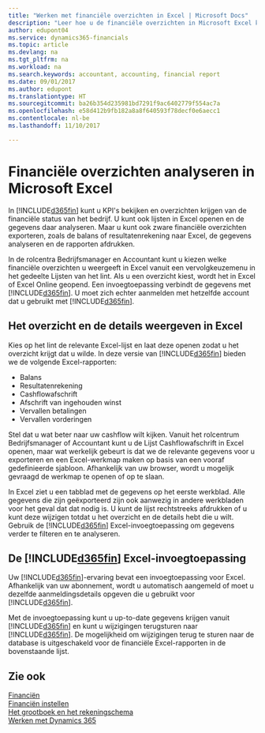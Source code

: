 ```yaml
---
title: "Werken met financiële overzichten in Excel | Microsoft Docs"
description: "Leer hoe u de financiële overzichten in Microsoft Excel kunt openen vanuit Dynamics 365 Business edition voor een betere analyse."
author: edupont04
ms.service: dynamics365-financials
ms.topic: article
ms.devlang: na
ms.tgt_pltfrm: na
ms.workload: na
ms.search.keywords: accountant, accounting, financial report
ms.date: 09/01/2017
ms.author: edupont
ms.translationtype: HT
ms.sourcegitcommit: ba26b354d235981bd7291f9ac6402779f554ac7a
ms.openlocfilehash: e58d412b9fb182a8a8f640593f78decf0e6aecc1
ms.contentlocale: nl-be
ms.lasthandoff: 11/10/2017

---
```

# <a name="analyzing-financial-statements-in-microsoft-excel"></a>Financiële overzichten analyseren in Microsoft Excel
In [!INCLUDE[d365fin](includes/d365fin_md.md)] kunt u KPI's bekijken en overzichten krijgen van de financiële status van het bedrijf. U kunt ook lijsten in Excel openen en de gegevens daar analyseren. Maar u kunt ook zware financiële overzichten exporteren, zoals de balans of resultatenrekening naar Excel, de gegevens analyseren en de rapporten afdrukken.  

In de rolcentra Bedrijfsmanager en Accountant kunt u kiezen welke financiële overzichten u weergeeft in Excel vanuit een vervolgkeuzemenu in het gedeelte Lijsten van het lint. Als u een overzicht kiest, wordt het in Excel of Excel Online geopend. Een invoegtoepassing verbindt de gegevens met [!INCLUDE[d365fin](includes/d365fin_md.md)]. U moet zich echter aanmelden met hetzelfde account dat u gebruikt met [!INCLUDE[d365fin](includes/d365fin_md.md)].  

## <a name="getting-the-overview-and-the-details-in-excel"></a>Het overzicht en de details weergeven in Excel
Kies op het lint de relevante Excel-lijst en laat deze openen zodat u het overzicht krijgt dat u wilde. In deze versie van [!INCLUDE[d365fin](includes/d365fin_md.md)] bieden we de volgende Excel-rapporten:

- Balans  
- Resultatenrekening  
- Cashflowafschrift  
- Afschrift van ingehouden winst  
- Vervallen betalingen  
- Vervallen vorderingen  

Stel dat u wat beter naar uw cashflow wilt kijken. Vanuit het rolcentrum Bedrijfsmanager of Accountant kunt u de Lijst Cashflowafschrift in Excel openen, maar wat werkelijk gebeurt is dat we de relevante gegevens voor u exporteren en een Excel-werkmap maken op basis van een vooraf gedefinieerde sjabloon. Afhankelijk van uw browser, wordt u mogelijk gevraagd de werkmap te openen of op te slaan.  

In Excel ziet u een tabblad met de gegevens op het eerste werkblad. Alle gegevens die zijn geëxporteerd zijn ook aanwezig in andere werkbladen voor het geval dat dat nodig is. U kunt de lijst rechtstreeks afdrukken of u kunt deze wijzigen totdat u het overzicht en de details hebt die u wilt. Gebruik de [!INCLUDE[d365fin](includes/d365fin_md.md)] Excel-invoegtoepassing om gegevens verder te filteren en te analyseren.  

## <a name="the-included365finincludesd365finmdmd-excel-add-in"></a>De [!INCLUDE[d365fin](includes/d365fin_md.md)] Excel-invoegtoepassing
Uw [!INCLUDE[d365fin](includes/d365fin_md.md)]-ervaring bevat een invoegtoepassing voor Excel. Afhankelijk van uw abonnement, wordt u automatisch aangemeld of moet u dezelfde aanmeldingsdetails opgeven die u gebruikt voor [!INCLUDE[d365fin](includes/d365fin_md.md)].  

Met de invoegtoepassing kunt u up-to-date gegevens krijgen vanuit [!INCLUDE[d365fin](includes/d365fin_md.md)] en kunt u wijzigingen terugsturen naar [!INCLUDE[d365fin](includes/d365fin_md.md)]. De mogelijkheid om wijzigingen terug te sturen naar de database is uitgeschakeld voor de financiële Excel-rapporten in de bovenstaande lijst.  

## <a name="see-also"></a>Zie ook
[Financiën](finance.md)  
[Financiën instellen](finance-setup-finance.md)  
[Het grootboek en het rekeningschema](finance-general-ledger.md)  
[Werken met Dynamics 365](ui-work-product.md)  

